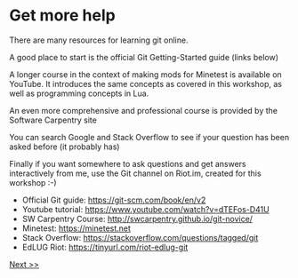 # Get more help

There are many resources for learning git online.

A good place to start is the official Git Getting-Started guide (links below)

A longer course in the context of making mods for Minetest is available on YouTube. It introduces the same concepts as covered in this workshop, as well as programming concepts in Lua.

An even more comprehensive and professional course is provided by the Software Carpentry site

You can search Google and Stack Overflow to see if your question has been asked before (it probably has)

Finally if you want somewhere to ask questions and get answers interactively from me, use the Git channel on Riot.im, created for this workshop :-)

* Official Git guide: <https://git-scm.com/book/en/v2>
* Youtube tutorial: <https://www.youtube.com/watch?v=dTEFos-D41U>
* SW Carpentry Course: <http://swcarpentry.github.io/git-novice/>
* Minetest: <https://minetest.net>
* Stack Overflow: <https://stackoverflow.com/questions/tagged/git>
* EdLUG Riot: <https://tinyurl.com/riot-edlug-git>

[Next >>](07_find_projects.md)
